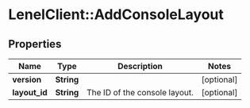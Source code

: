 # LenelClient::AddConsoleLayout

## Properties
Name | Type | Description | Notes
------------ | ------------- | ------------- | -------------
**version** | **String** |  | [optional] 
**layout_id** | **String** | The ID of the console layout. | [optional] 


